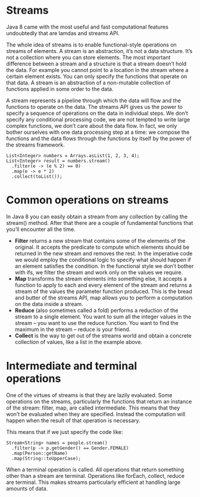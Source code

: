 # Streams
Java 8 came with the most useful and fast computational features undoubtedly that are lamdas and streams API.

The whole idea of streams is to enable functional-style operations on streams of elements. A stream is an abstraction, it’s not a data structure. It’s not a collection where you can store elements. The most important difference between a stream and a structure is that a stream doesn’t hold the data. For example you cannot point to a location in the stream where a certain element exists. You can only specify the functions that operate on that data. A stream is an abstraction of a non-mutable collection of functions applied in some order to the data.

A stream represents a pipeline through which the data will flow and the functions to operate on the data. The streams API gives us the power to specify a sequence of operations on the data in individual steps. We don’t specify any conditional processing code, we are not tempted to write large complex functions, we don’t care about the data flow. In fact, we only bother ourselves with one data processing step at a time: we compose the functions and the data flows through the functions by itself by the power of the streams framework.
```
List<Integer> numbers = Arrays.asList(1, 2, 3, 4); 
List<Integer> result = numbers.stream()
  .filter(e -> (e % 2) == 0)
  .map(e -> e * 2)
  .collect(toList());
  ```
  
# Common operations on streams
In Java 8 you can easily obtain a stream from any collection by calling the stream() method. After that there are a couple of fundamental functions that you’ll encounter all the time.

 * **Filter** returns a new stream that contains some of the elements of the original. It accepts the predicate to compute which elements should be returned in the new stream and removes the rest. In the imperative code we would employ the conditional logic to specify what should happen if an element satisfies the condition. In the functional style we don’t bother with ifs, we filter the stream and work only on the values we require.
 * **Map** transforms the stream elements into something else, it accepts a function to apply to each and every element of the stream and returns a stream of the values the parameter function produced. This is the bread and butter of the streams API, map allows you to perform a computation on the data inside a stream.
 * **Reduce** (also sometimes called a fold) performs a reduction of the stream to a single element. You want to sum all the integer values in the stream – you want to use the reduce function. You want to find the maximum in the stream – reduce is your friend.
 * **Collect** is the way to get out of the streams world and obtain a concrete collection of values, like a list in the example above.

# Intermediate and terminal operations
One of the virtues of streams is that they are lazily evaluated. Some operations on the streams, particularly the functions that return an instance of the stream: filter, map, are called intermediate. This means that they won’t be evaluated when they are specified. Instead the computation will happen when the result of that operation is necessary.

This means that if we just specify the code like:
```
Stream<String> names = people.stream()
  .filter(p -> p.getGender() == Gender.FEMALE)
  .map(Person::getName)
  .map(String::toUpperCase);
  ```
When a terminal operation is called. All operations that return something other than a stream are terminal. Operations like forEach, collect, reduce are terminal. This makes streams particularly efficient at handling large amounts of data.


